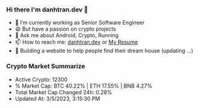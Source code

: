 ### Hi there I'm danhtran.dev 👋

- 🔭 I’m currently working as Senior Software Engineer
- 😄 But have a passion on crypto projects
- 💬 Ask me about Android, Crypto, Running 
- 📫 How to reach me: <a href="https://danhtran.dev" target="_blank">danhtran.dev</a> or <a href="Dan-Resume.pdf" target="_blank">My Resume</a>
- 🌱 Building a website to help people find their dream house (updating ...)

### Crypto Market Summarize
- Active Crypto: 12300
- % Market Cap: BTC 40.22% | ETH 17.55% | BNB 4.27%
- Total Market Cap Changed 24h: 0.28%
- Updated At: 3/5/2023, 3:15:30 PM
